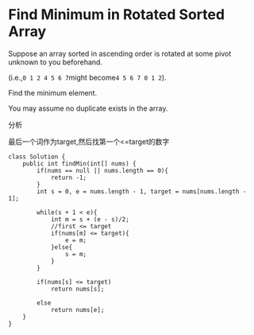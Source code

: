 # Find Minimum in Rotated Sorted Array

Suppose an array sorted in ascending order is rotated at some pivot unknown to you beforehand.

\(i.e.,`0 1 2 4 5 6 7`might become`4 5 6 7 0 1 2`\).

Find the minimum element.

You may assume no duplicate exists in the array.

分析

最后一个词作为target,然后找第一个&lt;=target的数字

```text
class Solution {
    public int findMin(int[] nums) {
        if(nums == null || nums.length == 0){
            return -1;
        }
        int s = 0, e = nums.length - 1, target = nums[nums.length - 1];

        while(s + 1 < e){
            int m = s + (e - s)/2;
            //first <= target
            if(nums[m] <= target){
                e = m;
            }else{
                s = m;
            }           
        }

        if(nums[s] <= target)
            return nums[s];

        else
            return nums[e];
    }
}
```

